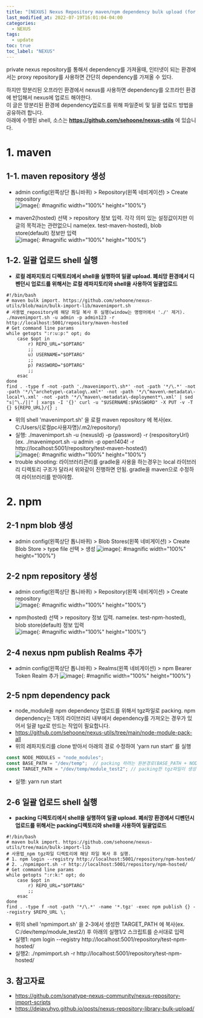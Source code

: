 ```yaml
---
title: "[NEXUS] Nexus Repository maven/npm dependency bulk upload (for offline 폐쇠망 환경)"
last_modified_at: 2022-07-19T16:01:04-04:00
categories:
  - NEXUS
tags:
  - update
toc: true
toc_label: "NEXUS"
---
```

   
private nexus repository를 통해서 dependency를 가져올때, 인터넷이 되는 환경에서는 proxy repository를 사용하면 간단히 dependency를 가져올 수 있다.   
   
하지만 망분리된 오프라인 환경에서 nexus를 사용하면 dependency를 오프라인 환경에 반입해서 nexus에 업로드 해야한다.   
이 글은 망분리된 환경에 dependency업로드를 위해 파일준비 및 일괄 업로드 방법을 공유하려 합니다.   
아래에 수행된 shell, 소스는 **https://github.com/sehoone/nexus-utils** 에 있습니다.   

# 1. maven
## 1-1. maven repository 생성
- admin config(왼쪽상단 톱니바퀴) > Repository(왼쪽 네비게이션) > Create repository  
![image](/assets/images/nexus/nexus_maven_repo1.png){: #magnific width="100%" height="100%"}

- maven2(hosted) 선택 > repository 정보 입력. 각각 의미 있는 설정값이지만 이글의 목적과는 관련없으니 name(ex. test-maven-hosted), blob store(default) 정보만 입력   
![image](/assets/images/nexus/nexus_maven_repo2.png){: #magnific width="100%" height="100%"}

## 1-2. 일괄 업로드 shell 실행
- **로컬 레파지토리 디렉토리에서 shell을 실행하여 일괄 upload. 폐쇠망 환경에서 디펜던시 업로드를 위해서는 로컬 레파지토리와 shell을 사용하여 일괄업로드**   
```shell
#!/bin/bash
# maven bulk import. https://github.com/sehoone/nexus-utils/blob/main/bulk-import-lib/mavenimport.sh
# 사용법_repository에 해당 파일 복사 후 실행(window는 명령어에서 './' 제거). ./mavenimport.sh -u admin -p admin123 -r http://localhost:5001/repository/maven-hosted 
# Get command line params
while getopts ":r:u:p:" opt; do
	case $opt in
		r) REPO_URL="$OPTARG"
		;;
		u) USERNAME="$OPTARG"
		;;
		p) PASSWORD="$OPTARG"
		;;
	esac
done
find . -type f -not -path './mavenimport\.sh*' -not -path '*/\.*' -not -path '*/\^archetype\-catalog\.xml*' -not -path '*/\^maven\-metadata\-local*\.xml' -not -path '*/\^maven\-metadata\-deployment*\.xml' | sed "s|^\./||" | xargs -I '{}' curl -u "$USERNAME:$PASSWORD" -X PUT -v -T {} ${REPO_URL}/{} ;
```
- 위의 shell 'mavenimport.sh' 을 로컬 maven repository 에 복사(ex. C:/Users/{로컬pc사용자명}/.m2/repository/)
- 실행: ./mavenimport.sh -u {nexusId} -p {password} -r {respositoryUrl} (ex. ./mavenimport.sh -u admin -p open1404! -r http://localhost:5001/repository/test-maven-hosted/)   
![image](/assets/images/nexus/nexus_maven_repo3.png){: #magnific width="100%" height="100%"}
- trouble shooting: 라이브러리관리를 gradle을 사용을 하는경우는 local 라이브러리 디렉토리 구조가 달라서 위와같이 진행하면 안됨. gradle을 maven으로 수정하여 라이브러리를 받아야함.  

# 2. npm
## 2-1 npm blob 생성
- admin config(왼쪽상단 톱니바퀴) > Blob Stores(왼쪽 네비게이션) > Create Blob Store > type file 선택 > 생성
![image](/assets/images/nexus/nexus_npm_repo1.png){: #magnific width="100%" height="100%"}

## 2-2 npm repository 생성
- admin config(왼쪽상단 톱니바퀴) > Repository(왼쪽 네비게이션) > Create repository  
![image](/assets/images/nexus/nexus_maven_repo1.png){: #magnific width="100%" height="100%"}

- npm(hosted) 선택 > repository 정보 입력. name(ex. test-npm-hosted), blob store(default) 정보 입력   
![image](/assets/images/nexus/nexus_npm_repo2.png){: #magnific width="100%" height="100%"}

## 2-4 nexus npm publish Realms 추가
- admin config(왼쪽상단 톱니바퀴) > Realms(왼쪽 네비게이션) > npm Bearer Token Realm 추가
![image](/assets/images/nexus/nexus_npm_realms.png){: #magnific width="100%" height="100%"}

## 2-5 npm dependency pack
- node_module을 npm dependency 업로드를 위해서 tgz파일로 packing. npm dependency는 1개의 라이브러리 내부에서 dependency를 가져오는 경우가 있어서 일괄 tgz로 만드는 작업이 필요합니다.
- https://github.com/sehoone/nexus-utils/tree/main/node-module-pack-all
- 위의 레파지토리를 clone 받아서 아래의 경로 수정하여 'yarn run start' 를 실행
```javascript
const NODE_MODULES = "node_modules";
const BASE_PATH = "/dev/temp";  // packing 하려는 원본경로(BASE_PATH + NODE_MODULES 로 경로값이 합쳐집니다.)
const TARGET_PATH = "/dev/temp/module_test2"; // packing한 tgz파일이 생성될 target경로
```
- 실행: yarn run start

## 2-6 일괄 업로드 shell 실행
- **packing 디렉토리에서 shell을 실행하여 일괄 upload. 폐쇠망 환경에서 디펜던시 업로드를 위해서는 packing디렉토리와 shell을 사용하여 일괄업로드**
```shell
#!/bin/bash
# maven bulk import. https://github.com/sehoone/nexus-utils/tree/main/bulk-import-lib
# 사용법_npm tgz파일 디렉토리에 해당 파일 복사 후 실행. 
# 1. npm login --registry http://localhost:5001/repository/npm-hosted/
# 2. ./npmimport.sh -r http://localhost:5001/repository/npm-hosted/
# Get command line params
while getopts ":r:k:" opt; do
	case $opt in
		r) REPO_URL="$OPTARG"
		;;
	esac
done
find . -type f -not -path '*/\.*' -name '*.tgz' -exec npm publish {} --registry $REPO_URL \;
```
- 위의 shell 'npmimport.sh' 을 2-3에서 생성한 TARGET_PATH 에 복사(ex. C:/dev/temp/module_test2/) 후 아래의 실행1/2 스크립트를 순서대로 입력
- 실행1: npm login --registry http://localhost:5001/repository/test-npm-hosted/
- 실행2: ./npmimport.sh -r http://localhost:5001/repository/test-npm-hosted/


## 3. 참고자료
- https://github.com/sonatype-nexus-community/nexus-repository-import-scripts
- https://dejavuhyo.github.io/posts/nexus-repository-library-bulk-upload/
